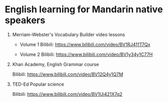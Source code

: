 # English learning for Mandarin native speakers

1. Merriam-Webster's Vocabulary Builder video lessons

    * Volume 1
    Bilibili: <https://www.bilibili.com/video/BV1RJ411T7Qx>

    * Volume 2
    Bilibili: <https://www.bilibili.com/video/BV1y34y1C77H>

3. Khan Academy, English Grammar course

    Bilibili: <https://www.bilibili.com/video/BV12Q4y1Q7M>

4. TED-Ed Popular science

    Bilibili: <https://www.bilibili.com/video/BV1Ui421X7q2>
